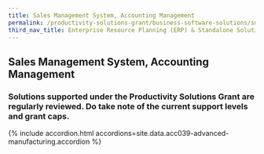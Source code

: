 ```yaml
---
title: Sales Management System, Accounting Management
permalink: /productivity-solutions-grant/business-software-solutions/sms-am
third_nav_title: Enterprise Resource Planning (ERP) & Standalone Solutions
---
```


## Sales Management System, Accounting Management

### Solutions supported under the Productivity Solutions Grant are regularly reviewed. Do take note of the current support levels and grant caps.

{% include accordion.html accordions=site.data.acc039-advanced-manufacturing.accordion %}